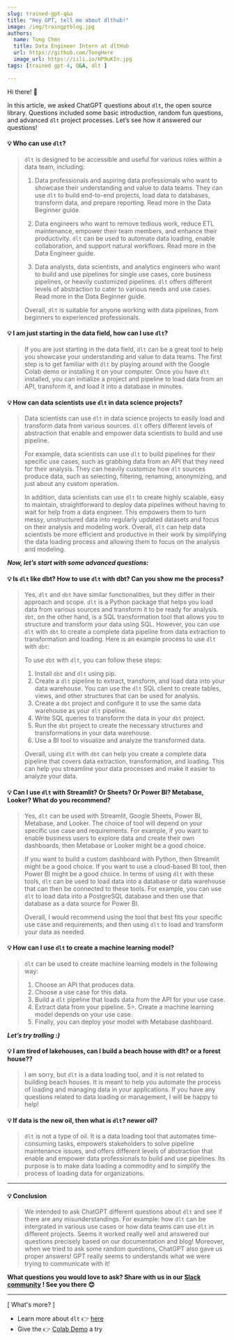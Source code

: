 ```yaml
---
slug: trained-gpt-q&a
title: "Hey GPT, tell me about dlthub!"
image: /img/traingptblog.jpg
authors:
  name: Tong Chen
  title: Data Engineer Intern at dltHub
  url: https://github.com/TongHere
  image_url: https://iili.io/HP9uKIn.jpg
tags: [trained gpt-4, Q&A, dlt ]

--- 
```

Hi there! 👋

In this article, we asked ChatGPT questions about `dlt`, the open source library. Questions included some basic introduction, random fun questions, and advanced `dlt`  project processes. Let’s see how it answered our questions! 
       
#### 💡 Who can use `dlt`?
>`dlt` is designed to be accessible and useful for various roles within a data team, including:
>
> 1. Data professionals and aspiring data professionals who want to showcase their understanding and value to data teams. They can use `dlt` to build end-to-end projects, load data to databases, transform data, and prepare reporting. Read more in the Data Beginner guide.
>
>2. Data engineers who want to remove tedious work, reduce ETL maintenance, empower their team members, and enhance their productivity. `dlt` can be used to automate data loading, enable collaboration, and support natural workflows. Read more in the Data Engineer guide.
>
>3. Data analysts, data scientists, and analytics engineers who want to build and use pipelines for single use cases, core business pipelines, or heavily customized pipelines. `dlt` offers different levels of abstraction to cater to various needs and use cases. Read more in the Data Beginner guide.
>
> Overall, `dlt` is suitable for anyone working with data pipelines, from beginners to experienced professionals.


#### 💡 I am just starting in the data field, how can I use `dlt`?

> If you are just starting in the data field, `dlt` can be a great tool to help you showcase your understanding and value to data teams. The first step is to get familiar with `dlt` by playing around with the Google Colab demo or installing it on your computer. Once you have `dlt` installed, you can initialize a project and pipeline to load data from an API, transform it, and load it into a database in minutes.


#### 💡 How can data scientists use `dlt` in data science projects?

>Data scientists can use `dlt` in data science projects to easily load and transform data from various sources. `dlt` offers different levels of abstraction that enable and empower data scientists to build and use pipeline.
>
>For example, data scientists can use `dlt` to build pipelines for their specific use cases, such as grabbing data from an API that they need for their analysis. They can heavily customize how `dlt` sources produce data, such as selecting, filtering, renaming, anonymizing, and just about any custom operation.
>
> In addition, data scientists can use `dlt` to create highly scalable, easy to maintain, straightforward to deploy data pipelines without having to wait for help from a data engineer. This empowers them to turn messy, unstructured data into regularly updated datasets and focus on their analysis and modeling work.
>Overall, `dlt` can help data scientists be more efficient and productive in their work by simplifying the data loading process and allowing them to focus on the analysis and modeling.

***Now, let’s start with some advanced questions:***

#### 💡 Is `dlt`  like dbt? How to use `dlt` with dbt? Can you show me the process?

>Yes, `dlt` and `dbt` have similar functionalities, but they differ in their approach and scope. `dlt` is a Python package that helps you load data from various sources and transform it to be ready for analysis. `dbt`, on the other hand, is a SQL transformation tool that allows you to structure and transform your data using SQL. However, you can use `dlt` with `dbt` to create a complete data pipeline from data extraction to transformation and loading. Here is an example process to use `dlt` with `dbt`:
>
>To use `dbt` with `dlt`, you can follow these steps:
>
>1. Install `dbt` and `dlt` using pip.
>2. Create a `dlt` pipeline to extract, transform, and load data into your data warehouse. You can use the `dlt` SQL client to create tables, views, and other structures that can be used for analysis.
>3. Create a `dbt` project and configure it to use the same data warehouse as your `dlt` pipeline.
>4. Write SQL queries to transform the data in your `dbt` project.
>5. Run the `dbt` project to create the necessary structures and transformations in your data warehouse.
>6. Use a BI tool to visualize and analyze the transformed data.
>
>Overall, using `dlt` with `dbt` can help you create a complete data pipeline that covers data extraction, transformation, and loading. This can help you streamline your data processes and make it easier to analyze your data.

#### 💡 Can I use `dlt` with Streamlit? Or Sheets? Or Power BI? Metabase, Looker? What do you recommend?

>Yes, `dlt`  can be used with Streamlit, Google Sheets, Power BI, Metabase, and Looker. The choice of tool will depend on your specific use case and requirements. For example, if you want to enable business users to explore data and create their own dashboards, then Metabase or Looker might be a good choice. 
>
>If you want to build a custom dashboard with Python, then Streamlit might be a good choice. If you want to use a cloud-based BI tool, then Power BI might be a good choice. In terms of using `dlt` with these tools, `dlt` can be used to load data into a database or data warehouse that can then be connected to these tools. For example, you can use `dlt` to load data into a PostgreSQL database and then use that database as a data source for Power BI. 
>
>Overall, I would recommend using the tool that best fits your specific use case and requirements, and then using `dlt` to load and transform your data as needed.

#### 💡 How can I use `dlt` to create a machine learning model?

>`dlt` can be used to create machine learning models in the following way:
>
>1. Choose an API that produces data.
>2. Choose a use case for this data.
>3. Build a `dlt` pipeline that loads data from the API for your use case.
>4. Extract data from your pipeline.
5>. Create a machine learning model depends on your use case.
>6. Finally, you can deploy your model with Metabase dashboard.

***Let’s try trolling :)***


#### 💡 I am tired of lakehouses, can I build a beach house with dlt? or a forest house??

>I am sorry, but `dlt` is a data loading tool, and it is not related to building beach houses. It is meant to help you automate the process of loading and managing data in your applications. If you have any questions related to data loading or management, I will be happy to help!
 
#### 💡 If data is the new oil, then what is `dlt`? newer oil?

>`dlt` is not a type of oil. It is a data loading tool that automates time-consuming tasks, empowers stakeholders to solve pipeline maintenance issues, and offers different levels of abstraction that enable and empower data professionals to build and use pipelines. Its purpose is to make data loading a commodity and to simplify the process of loading data for organizations.
 
*** 
#### 💡 Conclusion

>We intended to ask ChatGPT different questions about `dlt` and see if there are any misunderstandings. For example: how `dlt` can be intergrated in various use cases or how data teams can use `dlt` in different projects. Seems it worked really well and answered our questions precisely based on our documentation and blog! Moreover, when we tried to ask some random questions, ChatGPT also gave us proper answers! GPT really seems to understands what we were trying to communicate with it! 

**What questions you would love to ask? Share with us in our [Slack community](https://dlthub.com/community) ! See you there 😊**

*** 
[ What's more? ]
- Learn more about `dlt` 👉 [here](https://dlthub.com/docs/intro) 
- Give the 👉 [Colab Demo](https://colab.research.google.com/drive/1KU1G_08Yihh5p-o1BsCuhA1OkH5zwgkf?usp=sharing) a try
